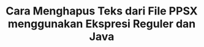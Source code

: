 ---
############################# Static ############################
layout: "auto-gen-gist"
draft: false
path: "id/redaction/java/regex/ppsx"
otherformats: CSV DOC DOCM DOCX DOT DOTM DOTX PDF POT POTM PPS PPSM PPT PPTM PPTX RTF XLS XLSM XLSX XLT XLTM XLTX  

############################# Head ############################
head_title: "Redact PPSX Teks melalui Ekspresi Reguler di Java"
head_description: "GroupDocs.RedactionJava API memungkinkan pengembang menyunting teks dari PDF DOC DOCX RTF XLSX CSV PPT PPTX & gambar menggunakan ekspresi reguler di Java"

############################# Header ############################
title: "Cara Menghapus Teks dari File PPSX menggunakan Ekspresi Reguler dan Java"
description: "GroupDocs.RedactionJava API memungkinkan untuk menyunting, menyembunyikan, atau menghapus teks sensitif dari dokumen pemrosesan kata, lembar kerja, presentasi, PDF & gambar menggunakan ekspresi reguler."

################### SubMenu/Download Button #####################
button:
    enable: true

############################# About ############################
about:
    enable: true
    title: "Apa itu Sanitasi Teks?"
    content: |
        Redaksi atau Sanitasi Teks adalah proses menghapus teks atau informasi rahasia atau tidak diinginkan dari dokumen digital sambil membiarkan sisa dokumen atau paragraf yang memuatnya tetap utuh. Redaksi membantu pengguna serta organisasi untuk melindungi informasi sensitif mereka dengan menyembunyikan atau menghapusnya secara permanen. Dengan menggunakan GroupDocs.Redaction Java pengguna API kini dapat menyunting, menyembunyikan, atau menghapus teks sensitif dari dokumen pemrosesan kata, lembar kerja, presentasi, PDF, dan file gambar raster. API menyediakan berbagai opsi dan metode untuk redaksi informasi pribadi dalam dokumen. Ini mendukung pencarian dan penyuntingan menggunakan ekspresi reguler, penggunaan penyuntingan tekstual (kode pengecualian) atau grafis (persegi panjang berwarna) dan banyak lagi. Jadi mengapa tidak mencobanya dan mengotomatiskan proses penyuntingan dokumen Anda dengan mengunduh API dan menjelajahi fitur dasar dan lanjutannya.

############################# Steps ############################
steps:
    enable: true
    block:
    - title_left: "Redact PPSX menggunakan Regular Expressions di Java"
      content_left: |
        GroupDocs.Redaction memungkinkan untuk menyunting data sensitif atau pribadi dengan mudah dari dokumen Anda. Kasus redaksi paling populer adalah menghapus teks dari dokumen. 

        Kode berikut dapat digunakan untuk menerapkan redaksi tekstual ke bagian tertentu dari dokumen menggunakan ekspresi reguler. Ini memungkinkan pengguna untuk mengganti semua angka, mencocokkan pola "AA BB CCCCCC" dengan kotak warna Biru,

      title_right: "Hapus Data Sensitif dari PPSX"
      content_right: |
        * Buat instance kelas [Redactor](https://apireference.groupdocs.com/redaction/java/com.groupdocs.redaction/Redactor) & upload PPSX file
        * Buat instance kelas [RegexRedaction](https://apireference.groupdocs.com/redaction/java/com.groupdocs.redaction.redactions/RegexRedaction)
        * Panggil metode redactor.apply dengan objek kelas RegexRedaction
        * Panggil metode redactor.save untuk menyimpan perubahan 

      gisthash: "6dea616a14aeeff21698dc03be62a341"
      gistfile: "RegularExpressionRedaction.java"
      
    - title_left: "Persyaratan sistem"
      content_left: |
        GroupDocs.Redaction for Java API didukung di semua platform dan sistem operasi utama. Untuk panduan persyaratan sistem lengkap, silakan kunjungi [persyaratan sistem](https://docs.groupdocs.com/redaction/java/system-requirements) Sebelum menjalankan kode di bawah ini, pastikan Anda telah menginstal prasyarat berikut di sistem Anda :
        * Sistem Operasi: Microsoft Windows, Linux, MacOS
        * Lingkungan Pengembangan: NetBeans, Intellij IDEA, Eclipse dll
        * Java Lingkungan Waktu Proses: J2SE 6.0 dan yang lebih baru
        * Dapatkan versi terbaru GroupDocs.Redaction for Java dari [Maven](https://repository.groupdocs.com/webapp/#/artifacts/browse/tree/General/repo/com/groupdocs/groupdocs-redaction)
        
      title_right: "Mengapa Menggunakan GroupDocs.Redaction"
      content_right: |
        * Izinkan pengguna untuk menambahkan format dokumen khusus dan jenis penyuntingan
        * Tidak diperlukan perangkat lunak tambahan untuk menghapus informasi sensitif
        * Kemampuan untuk menyetel dokumen rendering rentang halaman sebagai PDF
        * Cara mudah untuk menyunting berbagai jenis metadata: nama penulis, versi, judul, subjek, deskripsi, dan banyak lagi
        * Ekstraksi informasi dokumen - jenis file, jumlah halaman, dll.

############################# Demos ############################
demos:
    enable: true
############################# About Formats ############################
about_formats:
    enable: true
############################# More Formats ############################
more_formats:
    enable: true

############################# Back to top ###############################
back_to_top:
    enable: true
---